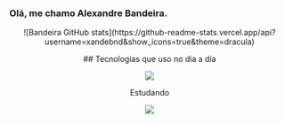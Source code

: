 ### Olá, me chamo Alexandre Bandeira.
<div align="center">
  ![Bandeira GitHub stats](https://github-readme-stats.vercel.app/api?username=xandebnd&show_icons=true&theme=dracula)<br/>
</div>

<p align="center">## Tecnologias que uso no dia a dia</p>
<p align="center">
  <a href="https://skillicons.dev">
    <img src="https://skillicons.dev/icons?i=html,css,js" />
  </a>
</p>

<p align="center">Estudando</p>
<p align="center">
  <a href="https://skillicons.dev">
    <img src="https://skillicons.dev/icons?i=react,ts,mongodb" />
  </a>
</p>
